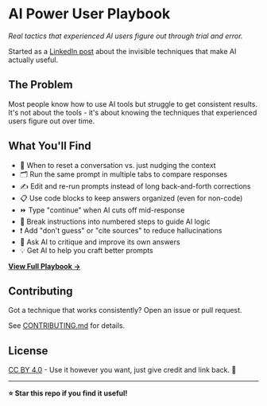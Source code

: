 # AI Power User Playbook

*Real tactics that experienced AI users figure out through trial and error.*

Started as a [LinkedIn post](https://www.linkedin.com/posts/winklerjenna_building-my-first-ai-agent-prototype-taught-activity-7359006711648509953-DBEX?utm_source=share&utm_medium=member_desktop&rcm=ACoAABfwn64BEabFM1gqnsCfTZJjkQdEtjQj6vg) about the invisible techniques that make AI actually useful.

## The Problem

Most people know how to use AI tools but struggle to get consistent results. It's not about the tools - it's about knowing the techniques that experienced users figure out over time.

## What You'll Find

- 🔄 When to reset a conversation vs. just nudging the context
- 🗂️ Run the same prompt in multiple tabs to compare responses  
- ✍️ Edit and re-run prompts instead of long back-and-forth corrections
- 📋 Use code blocks to keep answers organized (even for non-code)
- ⏩ Type "continue" when AI cuts off mid-response
- 🔢 Break instructions into numbered steps to guide AI logic
- ❗ Add "don't guess" or "cite sources" to reduce hallucinations
- 🤔 Ask AI to critique and improve its own answers
- 💡 Get AI to help you craft better prompts

**[View Full Playbook →](PLAYBOOK.md)**

## Contributing

Got a technique that works consistently? Open an issue or pull request.

See [CONTRIBUTING.md](CONTRIBUTING.md) for details.

## License

[CC BY 4.0](https://creativecommons.org/licenses/by/4.0/) - Use it however you want, just give credit and link back. 🙏

---

**⭐ Star this repo if you find it useful!**
